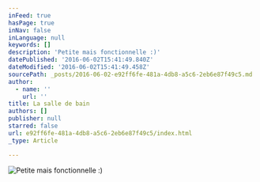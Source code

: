 ```yaml
---
inFeed: true
hasPage: true
inNav: false
inLanguage: null
keywords: []
description: 'Petite mais fonctionnelle :)'
datePublished: '2016-06-02T15:41:49.840Z'
dateModified: '2016-06-02T15:41:49.458Z'
sourcePath: _posts/2016-06-02-e92ff6fe-481a-4db8-a5c6-2eb6e87f49c5.md
author:
  - name: ''
    url: ''
title: La salle de bain
authors: []
publisher: null
starred: false
url: e92ff6fe-481a-4db8-a5c6-2eb6e87f49c5/index.html
_type: Article

---
```

![Petite mais fonctionnelle :)](https://s3-us-west-2.amazonaws.com/the-grid-img/p/32d1bc76e0a65dde69cd65b065f0acbc210e4cae.jpg)